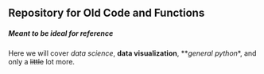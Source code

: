 ## Repository for Old Code and Functions   

##### Meant to be ideal for reference   

Here we will cover *data science*, **data visualization**, **_general python_*, and only a ~~little~~ lot more. 


